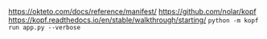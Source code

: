 https://okteto.com/docs/reference/manifest/
https://github.com/nolar/kopf
https://kopf.readthedocs.io/en/stable/walkthrough/starting/
`python -m kopf run app.py --verbose`